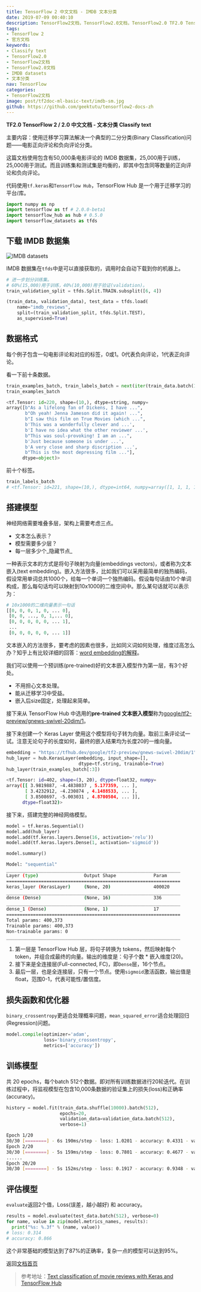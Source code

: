 ```yaml
---
title: TensorFlow 2 中文文档 - IMDB 文本分类
date: 2019-07-09 00:40:10
description: TensorFlow2文档，TensorFlow2.0文档，TensorFlow2.0 TF2.0 TensorFlow 2 / 2.0 官方文档中文版，文本分类 Classify text，示例使用 IMDB 数据集。
tags:
- TensorFlow 2
- 官方文档
keywords:
- Classify text
- TensorFlow2.0
- TensorFlow2文档
- TensorFlow2.0文档
- IMDB datasets
- 文本分类
nav: TensorFlow
categories:
- TensorFlow2文档
image: post/tf2doc-ml-basic-text/imdb-sm.jpg
github: https://github.com/geektutu/tensorflow2-docs-zh
---
```


**TF2.0 TensorFlow 2 / 2.0 中文文档 - 文本分类 Classify text**

主要内容：使用迁移学习算法解决一个典型的二分分类(Binary Classification)问题——电影正向评论和负向评论分类。

这篇文档使用包含有50,000条电影评论的 IMDB 数据集，25,000用于训练，25,000用于测试。而且训练集和测试集是均衡的，即其中包含同等数量的正向评论和负向评论。

代码使用`tf.keras`和`TensorFlow Hub`，TensorFlow Hub 是一个用于迁移学习的平台/库。

```python
import numpy as np
import tensorflow as tf # 2.0.0-beta1
import tensorflow_hub as hub # 0.5.0
import tensorflow_datasets as tfds
```

## 下载 IMDB 数据集

![IMDB datasets](tf2doc-ml-basic-text/imdb.jpg)

IMDB 数据集在`tfds`中是可以直接获取的，调用时会自动下载到你的机器上。

```python
# 进一步划分训练集。
# 60%(15,000)用于训练，40%(10,000)用于验证(validation)。
train_validation_split = tfds.Split.TRAIN.subsplit([6, 4])

(train_data, validation_data), test_data = tfds.load(
    name="imdb_reviews", 
    split=(train_validation_split, tfds.Split.TEST),
    as_supervised=True)
```

## 数据格式

每个例子包含一句电影评论和对应的标签，0或1。0代表负向评论，1代表正向评论。

看一下前十条数据。

```python
train_examples_batch, train_labels_batch = next(iter(train_data.batch(10)))
train_examples_batch
```

```python
<tf.Tensor: id=220, shape=(10,), dtype=string, numpy=
array([b"As a lifelong fan of Dickens, I have ...",
       b"Oh yeah! Jenna Jameson did it again! ...",
       b"I saw this film on True Movies (which ...",
       b'This was a wonderfully clever and ...',
       b'I have no idea what the other reviewer ...',
       b"This was soul-provoking! I am an ...",
       b'Just because someone is under ...',
       b'A very close and sharp discription ...',
       b"This is the most depressing film ..."],
      dtype=object)>
```

前十个标签。

```python
train_labels_batch
# <tf.Tensor: id=221, shape=(10,), dtype=int64, numpy=array([1, 1, 1, 1, 1, 1, 0, 1, 1, 0])>
```

## 搭建模型

神经网络需要堆叠多层，架构上需要考虑三点。

- 文本怎么表示？
- 模型需要多少层？
- 每一层多少个_隐藏节点_

一种表示文本的方式是将句子映射为向量(embeddings vectors)，或者称为文本嵌入(text embedding)。嵌入方法很多，比如我们可以采用最简单的独热编码，假设常用单词总共1000个，给每一个单词一个独热编码。假设每句话由10个单词构成，那么每句话均可以映射到10x1000的二维空间中。那么某句话就可以表示为：

```python
# 10x1000的二维向量表示一句话
[[0, 0, 0, 1, 0, ... 0],
 [0, 0, ..., 0, 1,... 0],
 [0, 0, 0, 0, 0, ... 1],
 ... 
 [0, 0, 0, 0, 0, ... 1]]
```

文本嵌入的方法很多，要考虑的因素也很多，比如同义词如何处理，维度过高怎么办？知乎上有比较详细的回答：[word embedding的解释](https://www.zhihu.com/question/32275069)。

我们可以使用一个预训练(pre-trained)好的文本嵌入模型作为第一层，有3个好处。

- 不用担心文本处理。
- 能从迁移学习中受益。
- 嵌入后size固定，处理起来简单。

接下来从 TensorFlow Hub 中选用的**pre-trained 文本嵌入模型**称为[google/tf2-preview/gnews-swivel-20dim/1](https://tfhub.dev/google/tf2-preview/gnews-swivel-20dim/1)。

接下来创建一个 Keras Layer 使用这个模型将句子转为向量。取前三条评论试一试。注意无论句子的长度如何，最终的嵌入结果均为长度20的一维向量。

```python
embedding = "https://tfhub.dev/google/tf2-preview/gnews-swivel-20dim/1"
hub_layer = hub.KerasLayer(embedding, input_shape=[], 
                           dtype=tf.string, trainable=True)
hub_layer(train_examples_batch[:3])
```

```bash
<tf.Tensor: id=402, shape=(3, 20), dtype=float32, numpy=
array([[ 3.9819887, -4.4838037 , 5.177359, ... ],
       [ 3.4232912, -4.230874 , 4.1488533, ... ],
       [ 3.8508697, -5.003031 , 4.8700504, ... ]],
      dtype=float32)>
```

接下来，搭建完整的神经网络模型。

```python
model = tf.keras.Sequential()
model.add(hub_layer)
model.add(tf.keras.layers.Dense(16, activation='relu'))
model.add(tf.keras.layers.Dense(1, activation='sigmoid'))

model.summary()
```

```bash
Model: "sequential"
_________________________________________________________________
Layer (type)                 Output Shape              Param 
=================================================================
keras_layer (KerasLayer)     (None, 20)                400020    
_________________________________________________________________
dense (Dense)                (None, 16)                336       
_________________________________________________________________
dense_1 (Dense)              (None, 1)                 17        
=================================================================
Total params: 400,373
Trainable params: 400,373
Non-trainable params: 0
_________________________________________________________________
```

1. 第一层是 TensorFlow Hub 层，将句子转换为 tokens，然后映射每个 token，并组合成最终的向量。输出的维度是：句子个数 * 嵌入维度(20)。
2. 接下来是全连接层(Full-connected, FC)，即`Dense`层，16个节点。
3. 最后一层，也是全连接层，只有一个节点。使用`sigmoid`激活函数，输出值是float，范围0-1，代表可能性/置信度。

## 损失函数和优化器

`binary_crossentropy`更适合处理概率问题，`mean_squared_error`适合处理回归(Regression)问题。

```python
model.compile(optimizer='adam',
              loss='binary_crossentropy',
              metrics=['accuracy'])
```

## 训练模型

共 20 epochs，每个batch 512个数据。即对所有训练数据进行20轮迭代。在训练过程中，将监视模型在包含10,000条数据的验证集上的损失(loss)和正确率(accuracy)。

```python
history = model.fit(train_data.shuffle(10000).batch(512),
                    epochs=20,
                    validation_data=validation_data.batch(512),
                    verbose=1)
```

```bash
Epoch 1/20
30/30 [========] - 6s 190ms/step - loss: 1.0201 - accuracy: 0.4331 - val_loss: 0.0000e+00 - val_accuracy: 0.0000e+00
Epoch 2/20
30/30 [========] - 5s 159ms/step - loss: 0.7801 - accuracy: 0.4677 - val_loss: 0.7407 - val_accuracy: 0.5009
......
Epoch 20/20
30/30 [========] - 5s 152ms/step - loss: 0.1917 - accuracy: 0.9348 - val_loss: 0.2930 - val_accuracy: 0.8784
```

## 评估模型

`evaluate`返回2个值，Loss(误差，越小越好) 和 accuracy。

```python
results = model.evaluate(test_data.batch(512), verbose=0)
for name, value in zip(model.metrics_names, results):
  print("%s: %.3f" % (name, value))
# loss: 0.314
# accuracy: 0.866
```

这个非常基础的模型达到了87%的正确率，复杂一点的模型可以达到95%。

返回[文档首页](https://geektutu.com/post/tf2doc.html)

> 参考地址：[Text classification of movie reviews with Keras and TensorFlow Hub](https://www.tensorflow.org/beta/tutorials/keras/basic_text_classification_with_tfhub)

